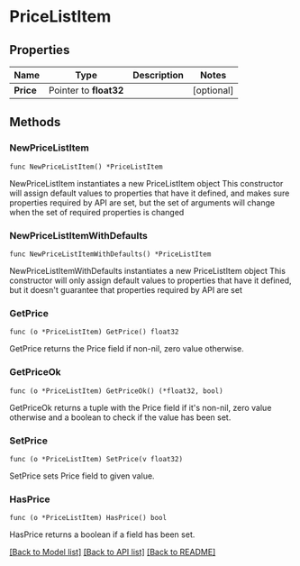 # PriceListItem

## Properties

Name | Type | Description | Notes
------------ | ------------- | ------------- | -------------
**Price** | Pointer to **float32** |  | [optional] 

## Methods

### NewPriceListItem

`func NewPriceListItem() *PriceListItem`

NewPriceListItem instantiates a new PriceListItem object
This constructor will assign default values to properties that have it defined,
and makes sure properties required by API are set, but the set of arguments
will change when the set of required properties is changed

### NewPriceListItemWithDefaults

`func NewPriceListItemWithDefaults() *PriceListItem`

NewPriceListItemWithDefaults instantiates a new PriceListItem object
This constructor will only assign default values to properties that have it defined,
but it doesn't guarantee that properties required by API are set

### GetPrice

`func (o *PriceListItem) GetPrice() float32`

GetPrice returns the Price field if non-nil, zero value otherwise.

### GetPriceOk

`func (o *PriceListItem) GetPriceOk() (*float32, bool)`

GetPriceOk returns a tuple with the Price field if it's non-nil, zero value otherwise
and a boolean to check if the value has been set.

### SetPrice

`func (o *PriceListItem) SetPrice(v float32)`

SetPrice sets Price field to given value.

### HasPrice

`func (o *PriceListItem) HasPrice() bool`

HasPrice returns a boolean if a field has been set.


[[Back to Model list]](../README.md#documentation-for-models) [[Back to API list]](../README.md#documentation-for-api-endpoints) [[Back to README]](../README.md)


